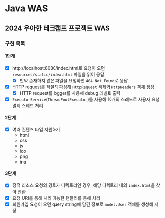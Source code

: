 # Java WAS

## 2024 우아한 테크캠프 프로젝트 WAS

### 구현 목록

#### 1단계

- [x] http://localhost:8080/index.html로 요청이 오면 `resources/static/index.html` 파일을 읽어 응답
    - [x] 만약 존재하지 않은 파일을 요청하면 `404 Not Found`로 응답
- [x] HTTP request를 적절히 파싱해 `HttpRequest` 객체와 `HttpHeaders` 객체 생성
    - [x] HTTP request를 logger를 사용해 debug 레벨로 출력
- [x] `ExecutorService`(`ThreadPoolExecutor`)를 사용해 10개의 스레드로 사용자 요청 멀티 스레드 처리

#### 2단계

- [x] 여러 컨텐츠 타입 지원하기
    - html
    - css
    - js
    - ico
    - png
    - jpg

#### 3단계

- [x] 정적 리소스 요청의 경로가 디렉토리인 경우, 해당 디렉토리 내의 `index.html`을 찾아 반환
- [x] 요청 URI를 통해 처리 가능한 핸들러를 통해 처리
- [x] 회원가입 요청이 오면 query string에 담긴 정보로 `model.User` 객체를 생성해 저장
